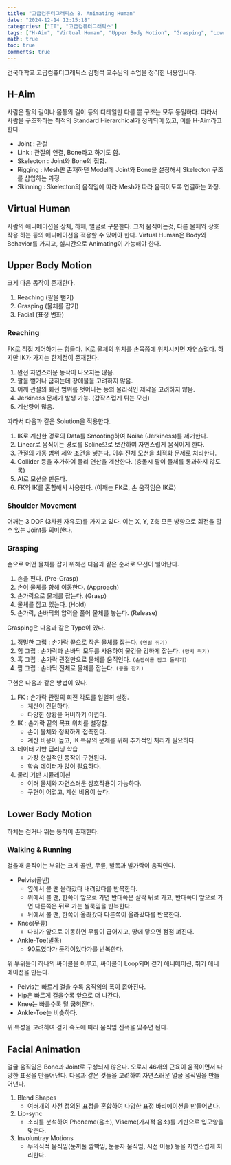 ```yaml
---
title: "고급컴퓨터그래픽스 8. Animating Human"
date: "2024-12-14 12:15:18"
categories: ["IT", "고급컴퓨터그래픽스"]
tags: ["H-Aim", "Virtual Human", "Upper Body Motion", "Grasping", "Lower Body Motion", "Facial Animation", "IK/FK", "Rigging"]
math: true
toc: true
comments: true
---
```


건국대학교 고급컴퓨터그래픽스 김형석 교수님의 수업을 정리한 내용입니다.

## H-Aim

사람은 팔의 길이나 몸통의 길이 등의 디테일만 다를 뿐 구조는 모두 동일하다. 따라서 사람을 구조화하는 최적의 Standard Hierarchical가 정의되어 있고, 이를 H-Aim라고 한다.

- Joint : 관절
- Link : 관절의 연결, Bone라고 하기도 함.
- Skelecton : Joint와 Bone의 집합.
- Rigging : Mesh만 존재하던 Model에 Joint와 Bone을 설정해서 Skelecton 구조를 삽입하는 과정.
- Skinning : Skelecton의 움직임에 따라 Mesh가 따라 움직이도록 연결하는 과정.

## Virtual Human

사람의 애니메이션을 상체, 하체, 얼굴로 구분한다. 그저 움직이는것, 다른 물체와 상호작용 하는 등의 애니메이션을 적용할 수 있어야 한다. Virtual Human은 Body와 Behavior를 가지고, 실시간으로 Animating이 가능해야 한다.

## Upper Body Motion

크게 다음 동작이 존재한다.
1. Reaching (팔을 뻗기)
2. Grasping (물체를 잡기)
3. Facial (표정 변화)

### Reaching

FK로 직접 제어하기는 힘들다. IK로 물체의 위치를 손목쯤에 위치시키면 자연스럽다. 하지만 IK가 가지는 한계점이 존재한다.

1. 완전 자연스러운 동작이 나오지는 않음.
2. 팔을 뻗거나 굽히는데 장애물을 고려하지 않음.
3. 어깨 관절의 회전 범위를 벗어나는 등의 물리적인 제약을 고려하지 않음.
4. Jerkiness 문제가 발생 가능. (갑작스럽게 튀는 모션)
5. 계산량이 많음.

따라서 다음과 같은 Solution을 적용한다.

1. IK로 계산한 경로의 Data를 Smooting하여 Noise (Jerkiness)를 제거한다.
2. Linear로 움직이는 경로를 Spline으로 보간하여 자연스럽게 움직이게 한다.
3. 관절의 가동 범위 제약 조건을 넣는다. 이후 전체 모션을 최적화 문제로 처리한다.
4. Collider 등을 추가하여 물리 연산을 계산한다. (충돌시 팔이 물체를 통과하지 않도록)
5. AI로 모션을 만든다.
6. FK와 IK를 혼합해서 사용한다. (어깨는 FK로, 손 움직임은 IK로)

### Shoulder Movement

어깨는 3 DOF (3차원 자유도)를 가지고 있다. 이는 X, Y, Z축 모든 방향으로 회전을 할 수 있는 Joint를 의미한다.

### Grasping

손으로 어떤 물체를 잡기 위해선 다음과 같은 순서로 모션이 일어난다.
1. 손을 편다. (Pre-Grasp)
2. 손이 물체를 향해 이동한다. (Approach)
3. 손가락으로 물체를 잡는다. (Grasp)
4. 물체를 잡고 있는다. (Hold)
5. 손가락, 손바닥의 압력을 풀어 물체를 놓는다. (Release)

Grasping은 다음과 같은 Type이 있다.
1. 정밀한 그립 : 손가락 끝으로 작은 물체를 잡는다. `(연필 쥐기)`
2. 힘 그립 : 손가락과 손바닥 모두를 사용하여 물건을 강하게 잡는다. `(망치 쥐기)`
3. 훅 그립 : 손가락 관절만으로 물체를 움직인다. `(손잡이를 잡고 돌리기)`
4. 팜 그립 : 손바닥 전체로 물체를 잡는다. `(공을 잡기)`

구현은 다음과 같은 방법이 있다.
1. FK : 손가락 관절의 회전 각도를 일일히 설정.
    - 계산이 간단하다.
    - 다양한 상황을 커버하기 어렵다.
2. IK : 손가락 끝의 목표 위치를 설정함.
    - 손이 물체와 정확하게 접촉한다.
    - 계산 비용이 높고, IK 특유의 문제를 위해 추가적인 처리가 필요하다.
3. 데이터 기반 딥러닝 학습
    - 가장 현실적인 동작이 구현된다.
    - 학습 데이터가 많이 필요하다.
4. 물리 기반 시뮬레이션
    - 여러 물체와 자연스러운 상호작용이 가능하다.
    - 구현이 어렵고, 계산 비용이 높다.

## Lower Body Motion

하체는 걷거나 뛰는 동작이 존재한다.

### Walking & Running

걸을때 움직이는 부위는 크게 골반, 무릎, 발목과 발가락이 움직인다.

- Pelvis(골반)
    - 옆에서 볼 땐 올라갔다 내려갔다를 반복한다.
    - 위에서 볼 땐, 한쪽이 앞으로 가면 반대쪽은 살짝 뒤로 가고, 반대쪽이 앞으로 가면 다른쪽은 뒤로 가는 씰룩임을 반복한다.
    - 뒤에서 볼 땐, 한쪽이 올라갔다 다른쪽이 올라갔다를 반복한다.
- Knee(무릎)
    - 다리가 앞으로 이동하면 무릎이 굽어지고, 땅에 닿으면 점점 펴진다.
- Ankle-Toe(발목)
    - 90도였다가 둔각이었다가를 반복한다.

위 부위들이 하나의 싸이클을 이루고, 싸이클이 Loop되며 걷기 애니메이션, 뛰기 애니메이션을 만든다.

- Pelvis는 빠르게 걸을 수록 움직임의 폭이 좁아진다.
- Hip은 빠르게 걸을수록 앞으로 더 나간다.
- Knee는 빠를수록 덜 굽혀진다.
- Ankle-Toe는 비슷하다.

위 특성을 고려하여 걷기 속도에 따라 움직임 진폭을 맟주면 된다.

## Facial Animation

얼굴 움직임은 Bone과 Joint로 구성되지 않은다. 오로지 46개의 근육이 움직이면서 다양한 표정을 만들어낸다. 다음과 같은 것들을 고려하여 자연스러운 얼굴 움직임을 만들어낸다.

1. Blend Shapes
    - 여러개의 사전 정의된 표정을 혼합하여 다양한 표정 바리에이션을 만들어낸다.
2. Lip-sync
    - 소리를 분석하여 Phoneme(음소), Viseme(가시적 음소)를 기반으로 입모양을 맞춘다.
3. Involuntray Motions
    - 무의식적 움직임(눈꺼풀 깜빡임, 눈동자 움직임, 시선 이동) 등을 자연스럽게 처리한다.